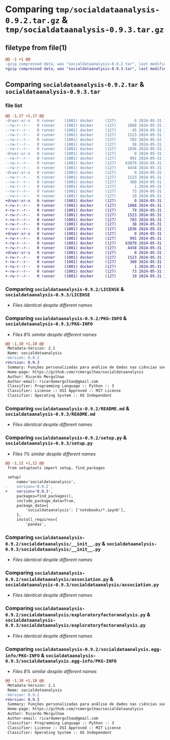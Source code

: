 # Comparing `tmp/socialdataanalysis-0.9.2.tar.gz` & `tmp/socialdataanalysis-0.9.3.tar.gz`

## filetype from file(1)

```diff
@@ -1 +1 @@
-gzip compressed data, was "socialdataanalysis-0.9.2.tar", last modified: Fri May 31 14:27:09 2024, max compression
+gzip compressed data, was "socialdataanalysis-0.9.3.tar", last modified: Fri May 31 14:38:46 2024, max compression
```

## Comparing `socialdataanalysis-0.9.2.tar` & `socialdataanalysis-0.9.3.tar`

### file list

```diff
@@ -1,17 +1,17 @@
-drwxr-xr-x   0 runner    (1001) docker     (127)        0 2024-05-31 14:27:09.529188 socialdataanalysis-0.9.2/
--rw-r--r--   0 runner    (1001) docker     (127)     1068 2024-05-31 14:27:00.000000 socialdataanalysis-0.9.2/LICENSE
--rw-r--r--   0 runner    (1001) docker     (127)       45 2024-05-31 14:27:00.000000 socialdataanalysis-0.9.2/MANIFEST.in
--rw-r--r--   0 runner    (1001) docker     (127)     1523 2024-05-31 14:27:09.529188 socialdataanalysis-0.9.2/PKG-INFO
--rw-r--r--   0 runner    (1001) docker     (127)      783 2024-05-31 14:27:00.000000 socialdataanalysis-0.9.2/README.md
--rw-r--r--   0 runner    (1001) docker     (127)       38 2024-05-31 14:27:09.529188 socialdataanalysis-0.9.2/setup.cfg
--rw-r--r--   0 runner    (1001) docker     (127)     1036 2024-05-31 14:27:00.000000 socialdataanalysis-0.9.2/setup.py
-drwxr-xr-x   0 runner    (1001) docker     (127)        0 2024-05-31 14:27:09.529188 socialdataanalysis-0.9.2/socialdataanalysis/
--rw-r--r--   0 runner    (1001) docker     (127)      991 2024-05-31 14:27:00.000000 socialdataanalysis-0.9.2/socialdataanalysis/__init__.py
--rw-r--r--   0 runner    (1001) docker     (127)    63870 2024-05-31 14:27:00.000000 socialdataanalysis-0.9.2/socialdataanalysis/association.py
--rw-r--r--   0 runner    (1001) docker     (127)     4458 2024-05-31 14:27:00.000000 socialdataanalysis-0.9.2/socialdataanalysis/exploratoryfactoranalysis.py
-drwxr-xr-x   0 runner    (1001) docker     (127)        0 2024-05-31 14:27:09.529188 socialdataanalysis-0.9.2/socialdataanalysis.egg-info/
--rw-r--r--   0 runner    (1001) docker     (127)     1523 2024-05-31 14:27:09.000000 socialdataanalysis-0.9.2/socialdataanalysis.egg-info/PKG-INFO
--rw-r--r--   0 runner    (1001) docker     (127)      360 2024-05-31 14:27:09.000000 socialdataanalysis-0.9.2/socialdataanalysis.egg-info/SOURCES.txt
--rw-r--r--   0 runner    (1001) docker     (127)        1 2024-05-31 14:27:09.000000 socialdataanalysis-0.9.2/socialdataanalysis.egg-info/dependency_links.txt
--rw-r--r--   0 runner    (1001) docker     (127)       73 2024-05-31 14:27:09.000000 socialdataanalysis-0.9.2/socialdataanalysis.egg-info/requires.txt
--rw-r--r--   0 runner    (1001) docker     (127)       19 2024-05-31 14:27:09.000000 socialdataanalysis-0.9.2/socialdataanalysis.egg-info/top_level.txt
+drwxr-xr-x   0 runner    (1001) docker     (127)        0 2024-05-31 14:38:46.015607 socialdataanalysis-0.9.3/
+-rw-r--r--   0 runner    (1001) docker     (127)     1068 2024-05-31 14:38:36.000000 socialdataanalysis-0.9.3/LICENSE
+-rw-r--r--   0 runner    (1001) docker     (127)       79 2024-05-31 14:38:36.000000 socialdataanalysis-0.9.3/MANIFEST.in
+-rw-r--r--   0 runner    (1001) docker     (127)     1523 2024-05-31 14:38:46.015607 socialdataanalysis-0.9.3/PKG-INFO
+-rw-r--r--   0 runner    (1001) docker     (127)      783 2024-05-31 14:38:36.000000 socialdataanalysis-0.9.3/README.md
+-rw-r--r--   0 runner    (1001) docker     (127)       38 2024-05-31 14:38:46.015607 socialdataanalysis-0.9.3/setup.cfg
+-rw-r--r--   0 runner    (1001) docker     (127)     1036 2024-05-31 14:38:36.000000 socialdataanalysis-0.9.3/setup.py
+drwxr-xr-x   0 runner    (1001) docker     (127)        0 2024-05-31 14:38:46.015607 socialdataanalysis-0.9.3/socialdataanalysis/
+-rw-r--r--   0 runner    (1001) docker     (127)      991 2024-05-31 14:38:36.000000 socialdataanalysis-0.9.3/socialdataanalysis/__init__.py
+-rw-r--r--   0 runner    (1001) docker     (127)    63870 2024-05-31 14:38:36.000000 socialdataanalysis-0.9.3/socialdataanalysis/association.py
+-rw-r--r--   0 runner    (1001) docker     (127)     4458 2024-05-31 14:38:36.000000 socialdataanalysis-0.9.3/socialdataanalysis/exploratoryfactoranalysis.py
+drwxr-xr-x   0 runner    (1001) docker     (127)        0 2024-05-31 14:38:46.015607 socialdataanalysis-0.9.3/socialdataanalysis.egg-info/
+-rw-r--r--   0 runner    (1001) docker     (127)     1523 2024-05-31 14:38:45.000000 socialdataanalysis-0.9.3/socialdataanalysis.egg-info/PKG-INFO
+-rw-r--r--   0 runner    (1001) docker     (127)      360 2024-05-31 14:38:45.000000 socialdataanalysis-0.9.3/socialdataanalysis.egg-info/SOURCES.txt
+-rw-r--r--   0 runner    (1001) docker     (127)        1 2024-05-31 14:38:45.000000 socialdataanalysis-0.9.3/socialdataanalysis.egg-info/dependency_links.txt
+-rw-r--r--   0 runner    (1001) docker     (127)       73 2024-05-31 14:38:45.000000 socialdataanalysis-0.9.3/socialdataanalysis.egg-info/requires.txt
+-rw-r--r--   0 runner    (1001) docker     (127)       19 2024-05-31 14:38:45.000000 socialdataanalysis-0.9.3/socialdataanalysis.egg-info/top_level.txt
```

### Comparing `socialdataanalysis-0.9.2/LICENSE` & `socialdataanalysis-0.9.3/LICENSE`

 * *Files identical despite different names*

### Comparing `socialdataanalysis-0.9.2/PKG-INFO` & `socialdataanalysis-0.9.3/PKG-INFO`

 * *Files 8% similar despite different names*

```diff
@@ -1,10 +1,10 @@
 Metadata-Version: 2.1
 Name: socialdataanalysis
-Version: 0.9.2
+Version: 0.9.3
 Summary: Funções personalizadas para análise de dados nas ciências sociais, complementando o uso do SPSS.
 Home-page: https://github.com/rcmergulhao/socialdataanalysis
 Author: Ricardo Mergulhao
 Author-email: ricardomergulhao@gmail.com
 Classifier: Programming Language :: Python :: 3
 Classifier: License :: OSI Approved :: MIT License
 Classifier: Operating System :: OS Independent
```

### Comparing `socialdataanalysis-0.9.2/README.md` & `socialdataanalysis-0.9.3/README.md`

 * *Files identical despite different names*

### Comparing `socialdataanalysis-0.9.2/setup.py` & `socialdataanalysis-0.9.3/setup.py`

 * *Files 1% similar despite different names*

```diff
@@ -1,12 +1,12 @@
 from setuptools import setup, find_packages
 
 setup(
     name='socialdataanalysis',
-    version='0.9.2',
+    version='0.9.3',
     packages=find_packages(),
     include_package_data=True,
     package_data={
         'socialdataanalysis': ['notebooks/*.ipynb'],
     },
     install_requires=[
         'pandas',
```

### Comparing `socialdataanalysis-0.9.2/socialdataanalysis/__init__.py` & `socialdataanalysis-0.9.3/socialdataanalysis/__init__.py`

 * *Files identical despite different names*

### Comparing `socialdataanalysis-0.9.2/socialdataanalysis/association.py` & `socialdataanalysis-0.9.3/socialdataanalysis/association.py`

 * *Files identical despite different names*

### Comparing `socialdataanalysis-0.9.2/socialdataanalysis/exploratoryfactoranalysis.py` & `socialdataanalysis-0.9.3/socialdataanalysis/exploratoryfactoranalysis.py`

 * *Files identical despite different names*

### Comparing `socialdataanalysis-0.9.2/socialdataanalysis.egg-info/PKG-INFO` & `socialdataanalysis-0.9.3/socialdataanalysis.egg-info/PKG-INFO`

 * *Files 8% similar despite different names*

```diff
@@ -1,10 +1,10 @@
 Metadata-Version: 2.1
 Name: socialdataanalysis
-Version: 0.9.2
+Version: 0.9.3
 Summary: Funções personalizadas para análise de dados nas ciências sociais, complementando o uso do SPSS.
 Home-page: https://github.com/rcmergulhao/socialdataanalysis
 Author: Ricardo Mergulhao
 Author-email: ricardomergulhao@gmail.com
 Classifier: Programming Language :: Python :: 3
 Classifier: License :: OSI Approved :: MIT License
 Classifier: Operating System :: OS Independent
```

